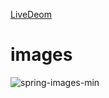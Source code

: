 [LiveDeom](https://mo7amed-ajwa.github.io/web_pro/)
# images
![spring-images-min](https://github.com/mo7amed-ajwa/web_pro/assets/137262814/15f43227-8cb7-4511-8fca-4e0c0f1f8d79)
